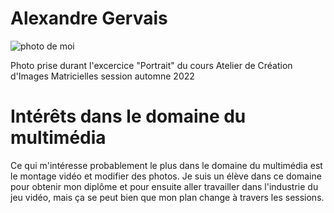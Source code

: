# Alexandre Gervais
![photo de moi](moi.JPG)

Photo prise durant l'excercice "Portrait" du cours Atelier de Création d'Images Matricielles session automne 2022

# Intérêts dans le domaine du multimédia
Ce qui m'intéresse probablement le plus dans le domaine du multimédia est le montage vidéo et modifier des photos. Je suis un élève dans ce domaine pour obtenir mon diplôme et pour ensuite aller travailler dans l'industrie du jeu vidéo, mais ça se peut bien que mon plan change à travers les sessions.

